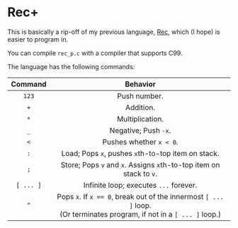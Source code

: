 # Rec+
This is basically a rip-off of my previous language, [Rec](https://github.com/jfioasd/rec), which (I hope) is easier to program in.

You can compile `rec_p.c` with a compiler that supports C99.

The language has the following commands:

|Command|Behavior|
|:--:| :--:|
|`123`| Push number.|
|`+`| Addition. |
|`*`| Multiplication. |
|`_`| Negative; Push `-x`. |
|`<`| Pushes whether `x < 0`. |
|`:`| Load; Pops `x`, pushes `x`th-to-top item on stack. |
|`;`| Store; Pops `v` and `x`. Assigns `x`th-to-top item on stack to `v`.|
|`[ ... ]`| Infinite loop; executes <code>...</code> forever. |
|`^`| Pops `x`. If `x == 0`, break out of the innermost `[ ... ]` loop. <br> (Or terminates program, if not in a `[ ... ]` loop.) |

